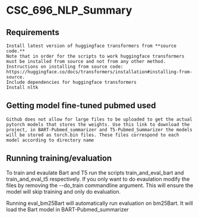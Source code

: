 # CSC_696_NLP_Summary
## Requirements
    Install latest version of huggingface transformers from **source code.**
    Note that in order for the scripts to work huggingface transformers must be installed from source and not from any other method. Instructions on installing from source code: https://huggingface.co/docs/transformers/installation#installing-from-source. 
    Include dependencies for huggingface transformers
    Install nltk
 

## Getting model fine-tuned pubmed used
    Github does not allow for large files to be uploaded to get the actual pytorch models that stores the weights. Use this link to download the project, in BART-Pubmed_summarizer and T5-Pubmed_Summarizer the models will be stored as torch.bin files. These files correspond to each model according to directory name


## Running training/evaluation
 To train and evaulate Bart and T5 run the scripts train\_and\_eval\_bart and train\_and\_eval\_t5 respectively. If you only want to do evaulation modify the files by removing the --do\_train commandline argument. This will ensure the model will skip training and only do evaluation.

Running eval\_bm25Bart will automatically run evaluation on bm25Bart. It will load the Bart model in BART-Pubmed\_summarizer
